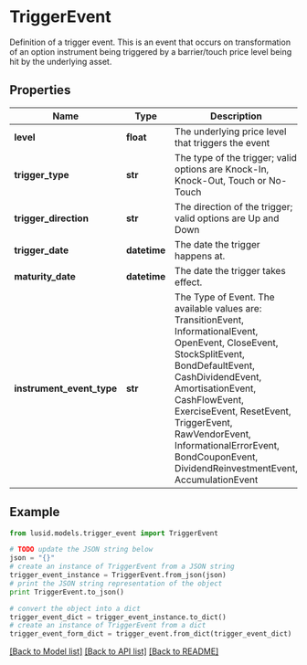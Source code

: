 # TriggerEvent

Definition of a trigger event.  This is an event that occurs on transformation of an option instrument being  triggered by a barrier/touch price level being hit by the underlying asset.

## Properties
Name | Type | Description | Notes
------------ | ------------- | ------------- | -------------
**level** | **float** | The underlying price level that triggers the event | 
**trigger_type** | **str** | The type of the trigger; valid options are Knock-In, Knock-Out, Touch or No-Touch | 
**trigger_direction** | **str** | The direction of the trigger; valid options are Up and Down | 
**trigger_date** | **datetime** | The date the trigger happens at. | 
**maturity_date** | **datetime** | The date the trigger takes effect. | 
**instrument_event_type** | **str** | The Type of Event. The available values are: TransitionEvent, InformationalEvent, OpenEvent, CloseEvent, StockSplitEvent, BondDefaultEvent, CashDividendEvent, AmortisationEvent, CashFlowEvent, ExerciseEvent, ResetEvent, TriggerEvent, RawVendorEvent, InformationalErrorEvent, BondCouponEvent, DividendReinvestmentEvent, AccumulationEvent | 

## Example

```python
from lusid.models.trigger_event import TriggerEvent

# TODO update the JSON string below
json = "{}"
# create an instance of TriggerEvent from a JSON string
trigger_event_instance = TriggerEvent.from_json(json)
# print the JSON string representation of the object
print TriggerEvent.to_json()

# convert the object into a dict
trigger_event_dict = trigger_event_instance.to_dict()
# create an instance of TriggerEvent from a dict
trigger_event_form_dict = trigger_event.from_dict(trigger_event_dict)
```
[[Back to Model list]](../README.md#documentation-for-models) [[Back to API list]](../README.md#documentation-for-api-endpoints) [[Back to README]](../README.md)


